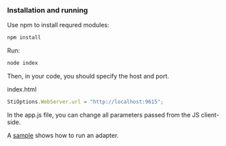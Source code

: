 
### Installation and running
Use npm to install requred modules:

```bash
npm install
```
Run:
```bash
node index
```
Then, in your code, you should specify the host and port.

index.html
```js
StiOptions.WebServer.url = "http://localhost:9615";
```

In the app.js file, you can change all parameters passed from the JS client-side.

A [sample](https://github.com/stimulsoft/Samples-JS/tree/master/Node.js/04.%20Start%20SQL%20Adapters%20from%20Http%20Server) shows how to run an adapter.
